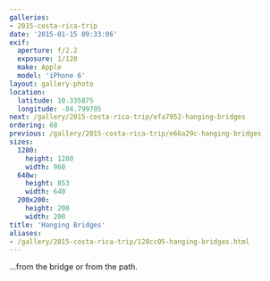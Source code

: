 ```yaml
---
galleries:
- 2015-costa-rica-trip
date: '2015-01-15 09:33:06'
exif:
  aperture: f/2.2
  exposure: 1/120
  make: Apple
  model: 'iPhone 6'
layout: gallery-photo
location:
  latitude: 10.335875
  longitude: -84.799705
next: /gallery/2015-costa-rica-trip/efa7952-hanging-bridges
ordering: 68
previous: /gallery/2015-costa-rica-trip/e66a29c-hanging-bridges
sizes:
  1280:
    height: 1280
    width: 960
  640w:
    height: 853
    width: 640
  200x200:
    height: 200
    width: 200
title: 'Hanging Bridges'
aliases:
- /gallery/2015-costa-rica-trip/128cc05-hanging-bridges.html
---
```


...from the bridge or from the path.

